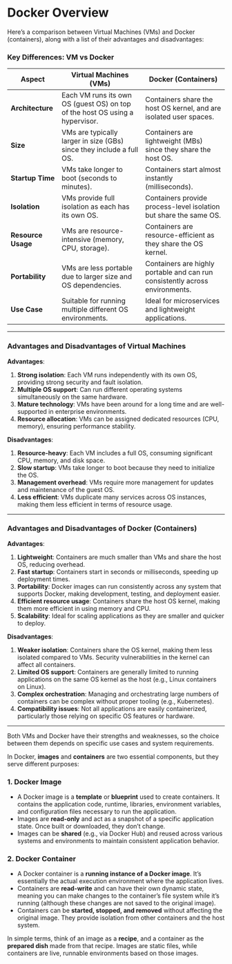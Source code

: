 # Docker Overview

Here’s a comparison between Virtual Machines (VMs) and Docker (containers), along with a list of their advantages and disadvantages:

### **Key Differences: VM vs Docker**

| **Aspect**         | **Virtual Machines (VMs)**                                                   | **Docker (Containers)**                                                      |
| ------------------ | ---------------------------------------------------------------------------- | ---------------------------------------------------------------------------- |
| **Architecture**   | Each VM runs its own OS (guest OS) on top of the host OS using a hypervisor. | Containers share the host OS kernel, and are isolated user spaces.           |
| **Size**           | VMs are typically larger in size (GBs) since they include a full OS.         | Containers are lightweight (MBs) since they share the host OS.               |
| **Startup Time**   | VMs take longer to boot (seconds to minutes).                                | Containers start almost instantly (milliseconds).                            |
| **Isolation**      | VMs provide full isolation as each has its own OS.                           | Containers provide process-level isolation but share the same OS.            |
| **Resource Usage** | VMs are resource-intensive (memory, CPU, storage).                           | Containers are resource-efficient as they share the OS kernel.               |
| **Portability**    | VMs are less portable due to larger size and OS dependencies.                | Containers are highly portable and can run consistently across environments. |
| **Use Case**       | Suitable for running multiple different OS environments.                     | Ideal for microservices and lightweight applications.                        |

---

### **Advantages and Disadvantages of Virtual Machines**

**Advantages**:

1. **Strong isolation**: Each VM runs independently with its own OS, providing strong security and fault isolation.
2. **Multiple OS support**: Can run different operating systems simultaneously on the same hardware.
3. **Mature technology**: VMs have been around for a long time and are well-supported in enterprise environments.
4. **Resource allocation**: VMs can be assigned dedicated resources (CPU, memory), ensuring performance stability.

**Disadvantages**:

1. **Resource-heavy**: Each VM includes a full OS, consuming significant CPU, memory, and disk space.
2. **Slow startup**: VMs take longer to boot because they need to initialize the OS.
3. **Management overhead**: VMs require more management for updates and maintenance of the guest OS.
4. **Less efficient**: VMs duplicate many services across OS instances, making them less efficient in terms of resource usage.

---

### **Advantages and Disadvantages of Docker (Containers)**

**Advantages**:

1. **Lightweight**: Containers are much smaller than VMs and share the host OS, reducing overhead.
2. **Fast startup**: Containers start in seconds or milliseconds, speeding up deployment times.
3. **Portability**: Docker images can run consistently across any system that supports Docker, making development, testing, and deployment easier.
4. **Efficient resource usage**: Containers share the host OS kernel, making them more efficient in using memory and CPU.
5. **Scalability**: Ideal for scaling applications as they are smaller and quicker to deploy.

**Disadvantages**:

1. **Weaker isolation**: Containers share the OS kernel, making them less isolated compared to VMs. Security vulnerabilities in the kernel can affect all containers.
2. **Limited OS support**: Containers are generally limited to running applications on the same OS kernel as the host (e.g., Linux containers on Linux).
3. **Complex orchestration**: Managing and orchestrating large numbers of containers can be complex without proper tooling (e.g., Kubernetes).
4. **Compatibility issues**: Not all applications are easily containerized, particularly those relying on specific OS features or hardware.

---

Both VMs and Docker have their strengths and weaknesses, so the choice between them depends on specific use cases and system requirements.

In Docker, **images** and **containers** are two essential components, but they serve different purposes:

### 1. **Docker Image**

- A Docker image is a **template** or **blueprint** used to create containers. It contains the application code, runtime, libraries, environment variables, and configuration files necessary to run the application.
- Images are **read-only** and act as a snapshot of a specific application state. Once built or downloaded, they don’t change.
- Images can be **shared** (e.g., via Docker Hub) and reused across various systems and environments to maintain consistent application behavior.

### 2. **Docker Container**

- A Docker container is a **running instance of a Docker image**. It’s essentially the actual execution environment where the application lives.
- Containers are **read-write** and can have their own dynamic state, meaning you can make changes to the container’s file system while it’s running (although these changes are not saved to the original image).
- Containers can be **started, stopped, and removed** without affecting the original image. They provide isolation from other containers and the host system.

In simple terms, think of an image as a **recipe**, and a container as the **prepared dish** made from that recipe. Images are static files, while containers are live, runnable environments based on those images.
